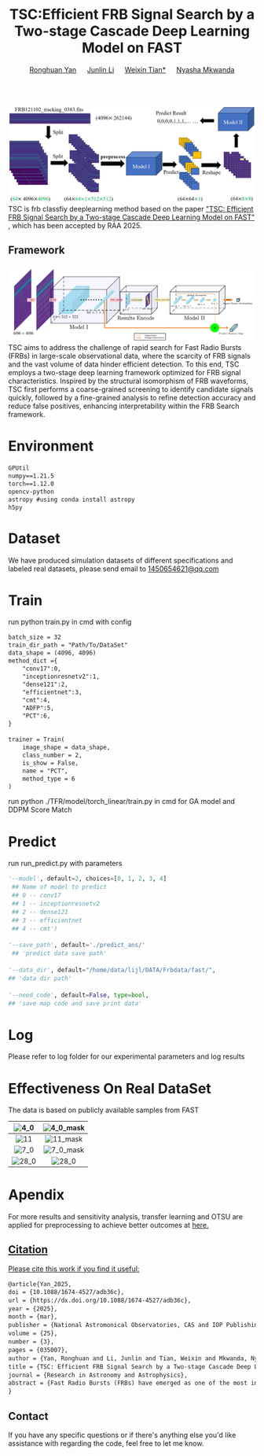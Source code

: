 <div align="center">
  <div>
    <h1>
        TSC:Efficient FRB Signal Search by a Two-stage Cascade Deep Learning Model on FAST
    </h1>
  </div>
  <div>
      <a href='https://github.com/lingshijiang'>Ronghuan Yan</a> &emsp; 
      <a href='https://github.com/aoxipo'>Junlin Li</a> &emsp; 
      <a href='https://it.ctgu.edu.cn/info/1551/50381.htm'>Weixin Tian*</a> &emsp;
      <a href=''>Nyasha Mkwanda</a>
  </div>
  <br/>
</div>
<br/>
<br/>
 

![Overview](https://github.com/aoxipo/TSC/blob/master/log/Pipline.png)
TSC is frb classfiy deeplearning method based on the paper <a href='https://iopscience.iop.org/article/10.1088/1674-4527/adb36c'>"TSC: Efficient FRB Signal Search by a Two-stage Cascade Deep Learning Model on FAST"</a> , which has been accepted by RAA 2025.

## Framework

![Overview](https://github.com/aoxipo/TSC/blob/master/log/FrameWork.png)
TSC aims to address the challenge of rapid search for Fast Radio Bursts (FRBs) in large-scale observational data, where the scarcity of FRB signals and the vast volume of data hinder efficient detection.   To this end, TSC employs a two-stage deep learning framework optimized for FRB signal characteristics.   Inspired by the structural isomorphism of FRB waveforms, TSC first performs a coarse-grained screening to identify candidate signals quickly, followed by a fine-grained analysis to refine detection accuracy and reduce false positives, enhancing interpretability within the FRB Search framework.


# Environment

```
GPUtil
numpy==1.21.5
torch==1.12.0
opencv-python
astropy #using conda install astropy
h5py
```

# Dataset

We have produced simulation datasets of different specifications and labeled real datasets, please send email to 1450654621@qq.com

# Train 

run python train.py in cmd with config

```
batch_size = 32
train_dir_path = "Path/To/DataSet"
data_shape = (4096, 4096)
method_dict ={
    "conv17":0,
    "inceptionresnetv2":1,
    "dense121":2,
    "efficientnet":3,
    "cmt":4,
    "ADFP":5,
    "PCT":6,
}

trainer = Train(
    image_shape = data_shape,
    class_number = 2, 
    is_show = False,
    name = "PCT",
    method_type = 6
)
```

run python ./TFR/model/torch_linear/train.py in cmd for GA model and DDPM Score Match



# Predict

run run_predict.py  with parameters

```python
'--model', default=2, choices=[0, 1, 2, 3, 4]
 ## Name of model to predict
 ## 0 -- conv17
 ## 1 -- inceptionresnetv2
 ## 2 -- dense121
 ## 3 -- efficientnet
 ## 4 -- cmt')
 
'--save_path', default='./predict_ans/'
 ## 'predict data save path'

'--data_dir', default="/home/data/lijl/DATA/Frbdata/fast/", 
## 'data dir path'

'--need_code', default=False, type=bool, 
## 'save map code and save print data'
```

# Log

Please refer to log folder for our experimental parameters and log results
 

# Effectiveness On Real DataSet

The data is based on publicly available samples from FAST

| <img src=".\log\hotmap\4_0.jpg" alt="4_0" width="245" height="245" /> | <img src=".\log\hotmap\4_0_mask.jpg" alt="4_0_mask" width="245" height="245" /> |
| :----------------------------------------------------------: | :----------------------------------------------------------: |
| <img src=".\log\hotmap\11.jpg" alt="11" width="245" height="245" /> | <img src=".\log\hotmap\11_mask.jpg" alt="11_mask" width="245" height="245" /> |
| <img src=".\log\hotmap\7_0.jpg" alt="7_0" width="245" height="245"/> | <img src=".\log\hotmap\7_0_mask.jpg" alt="7_0_mask" width="245" height="245" /> |
| <img src=".\log\hotmap\28_0.jpg" alt="28_0" width="245" height="245"/> | <img src=".\log\hotmap\28_0_mask.jpg" alt="28_0" width="245" height="245" /> |

# Apendix
For more results and sensitivity analysis, transfer learning and OTSU are applied for preprocessing to achieve better outcomes at <a href='https://github.com/aoxipo/TSC/blob/master/log/RAA__2024_Appendix.pdf'> here.
 
## Citation

Please cite this work if you find it useful:

```latex
@article{Yan_2025,
doi = {10.1088/1674-4527/adb36c},
url = {https://dx.doi.org/10.1088/1674-4527/adb36c},
year = {2025},
month = {mar},
publisher = {National Astromonical Observatories, CAS and IOP Publishing},
volume = {25},
number = {3},
pages = {035007},
author = {Yan, Ronghuan and Li, Junlin and Tian, Weixin and Mkwanda, Nyasha},
title = {TSC: Efficient FRB Signal Search by a Two-stage Cascade Deep Learning Model on FAST},
journal = {Research in Astronomy and Astrophysics},
abstract = {Fast Radio Bursts (FRBs) have emerged as one of the most intriguing and enigmatic phenomena in the field of radio astronomy. The key of current related research is to obtain enough FRB signals. Computer-aided search is necessary for that task. Considering the scarcity of FRB signals and massive observation data, the main challenge is about searching speed, accuracy and recall. in this paper, we propose a new FRB search method based on Commensal Radio Astronomy FAST Survey (CRAFTS) data. The CRAFTS drift survey data provide extensive sky coverage and high sensitivity, which significantly enhance the probability of detecting transient signals like FRBs. The search process is separated into two stages on the knowledge of the FRB signal with the structural isomorphism, while a different deep learning model is adopted in each stage. To evaluate the proposed method, FRB signal data sets based on FAST observation data are developed combining simulation FRB signals and real FRB signals. Compared with the benchmark method, the proposed method F-score achieved 0.951, and the associated recall achieved 0.936. The method has been applied to search for FRB signals in raw FAST data. The code and data sets used in the paper are available at github.com/aoxipo.}
}

```

## Contact

If you have any specific questions or if there's anything else you'd like assistance with regarding the code, feel free to let me know. 
